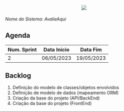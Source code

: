 <div align=center>
  <img src="../imagens/INFVertical.jpg">
</div>


###### Nome do Sistema: AvalieAqui

## Agenda
|**Num. Sprint**|**Data Inicio**|**Data Fim**|
|--|--|--|
| 2 | 06/05/2023 | 19/05/2023 |

## Backlog
1. Definição do modelo de classes/objetos envolvidos
2. Definição de modelo de dados (mapeamento ORM)
3. Criação da base do projeto (API/BackEnd)
4. Criação da base do projeto (FrontEnd)

</DIV>
